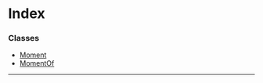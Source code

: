 

# Index

### Classes

* [Moment](../classes/_primitive_moment_.moment.md)
* [MomentOf](../classes/_primitive_moment_.momentof.md)

---

